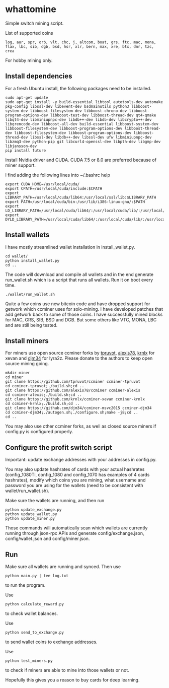 # whattomine
Simple switch mining script.

List of supported coins

```
log, aur, spr, orb, vlt, chc, j, altcom, boat, grs, ftc, mac, mona, flax, lbc, sib, dgb, bsd, hsr, xlr, bern, max, xre, btx, dnr, tzc, crea
```

For hobby mining only.


## Install dependencies

For a fresh Ubuntu install, the following packages need to be installed.

```
sudo apt-get update
sudo apt-get install -y build-essential libtool autotools-dev automake pkg-config libssl-dev libevent-dev bsdmainutils python3 libboost-system-dev libboost-filesystem-dev libboost-chrono-dev libboost-program-options-dev libboost-test-dev libboost-thread-dev qt4-qmake libqt4-dev libminiupnpc-dev libdb++-dev libdb-dev libcrypto++-dev libqrencode-dev libboost-all-dev build-essential libboost-system-dev libboost-filesystem-dev libboost-program-options-dev libboost-thread-dev libboost-filesystem-dev libboost-program-options-dev libboost-thread-dev libssl-dev libdb++-dev libssl-dev ufw libminiupnpc-dev libzmq3-dev python-pip git libcurl4-openssl-dev libpth-dev libgmp-dev libjansson-dev
pip install future
```

Install Nvidia driver and CUDA. CUDA 7.5 or 8.0 are preferred because of miner support. 

I find adding the following lines into ~/.bashrc help

```
export CUDA_HOME=/usr/local/cuda/
export CPATH=/usr/local/cuda/include:$CPATH
export LIBRARY_PATH=/usr/local/cuda/lib64:/usr/local/ssl/lib:$LIBRARY_PATH
export PATH=/usr/local/cuda/bin:/usr/lib/i386-linux-gnu/:$PATH
export LD_LIBRARY_PATH=/usr/local/cuda/lib64/:/usr/local/cuda/lib/:/usr/local/ssl/lib:$LD_LIBRARY_PATH
export DYLD_LIBRARY_PATH=/usr/local/cuda/lib64/:/usr/local/cuda/lib/:/usr/local/ssl/lib:$DYLD_LIBRARY_PATH
```


## Install wallets

I have mostly streamlined wallet installation in install_wallet.py.

```
cd wallet/
python install_wallet.py
cd ..
```
The code will download and compile all wallets and in the end generate run_wallet.sh which is a script that runs all wallets. Run it on boot every time.

```
./wallet/run_wallet.sh
```

Quite a few coins use new bitcoin code and have dropped support for getwork which ccminer uses for solo-mining. I have developed patches that add getwork back to some of those coins. I have successfully mined blocks for MAC, GRS, SIB, BSD and DGB. But some others like VTC, MONA, LBC and are still being tested. 

## Install miners

For miners use open source ccminer forks by [tpruvot](https://github.com/tpruvot), [alexis78](https://github.com/alexis78), [krnlx](https://github.com/krnlx) for xevan and [djm34](https://github.com/djm34) for lyra2z. Please donate to the authors to keep open source mining going.

```
mkdir miner
cd miner
git clone https://github.com/tpruvot/ccminer ccminer-tpruvot
cd ccminer-tpruvot;./build.sh;cd ..
git clone https://github.com/alexis78/ccminer ccminer-alexis
cd ccminer-alexis;./build.sh;cd ..
git clone https://github.com/krnlx/ccminer-xevan ccminer-krnlx
cd ccminer-krnlx;./build.sh;cd ..
git clone https://github.com/djm34/ccminer-msvc2015 ccminer-djm34
cd ccminer-djm34;./autogen.sh;./configure.sh;make -j8;cd ..
cd ..
```

You may also use other ccminer forks, as well as closed source miners if config.py is configured properly.

## Configure the profit switch script

Important: update exchange addresses with your addresses in config.py. 

You may also update hashrates of cards with your actual hashrates (config_1080Ti, config_1080 and config_1070 has examples of 4 cards hashrates), modify which coins you are mining, what username and password you are using for the wallets (need to be consistent with wallet/run_wallet.sh).

Make sure the wallets are running, and then run
```
python update_exchange.py
python update_wallet.py
python update_miner.py
```
Those commands will automatically scan which wallets are currently running through json-rpc APIs and generate config/exchange.json, config/wallet.json and config/miner.json.

## Run

Make sure all wallets are running and synced. Then use 

```
python main.py | tee log.txt
```

to run the program.

Use 

```
python calculate_reward.py
```
to check wallet balances.

Use 

```
python send_to_exchange.py
```
to send wallet coins to exchange addresses.

Use

```
python test_miners.py
```

to check if miners are able to mine into those wallets or not.

Hopefully this gives you a reason to buy cards for deep learning.
